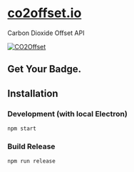 # [co2offset.io](https://co2offset.io/)
Carbon Dioxide Offset API

[![CO2Offset](https://api.corrently.io/v2.0/ghgmanage/statusimg?host=co2offset.io&svg=1)](https://co2offset.io/badge.html?host=co2offset.io)

## Get Your Badge.

## Installation

### Development (with local Electron)
```
npm start
```

### Build Release
```
npm run release
```
